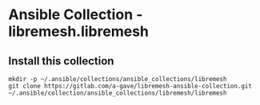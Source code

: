 # Ansible Collection - libremesh.libremesh


Install this collection
------------

    mkdir -p ~/.ansible/collections/ansible_collections/libremesh
    git clone https://gitlab.com/a-gave/libremesh-ansible-collection.git ~/.ansible/collection/ansible_collections/libremesh/libremesh
